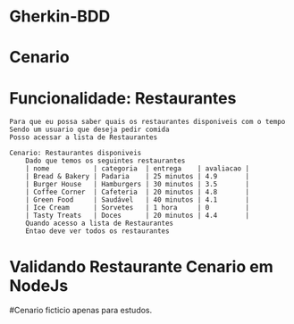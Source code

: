# Gherkin-BDD

# Cenario
# Funcionalidade: Restaurantes
    Para que eu possa saber quais os restaurantes disponiveis com o tempo
    Sendo um usuario que deseja pedir comida
    Posso acessar a lista de Restaurantes
    
    Cenario: Restaurantes disponiveis
        Dado que temos os seguintes restaurantes
        | nome           | categoria  | entrega    | avaliacao |
        | Bread & Bakery | Padaria    | 25 minutos | 4.9       |
        | Burger House   | Hamburgers | 30 minutos | 3.5       |
        | Coffee Corner  | Cafeteria  | 20 minutos | 4.8       |
        | Green Food     | Saudável   | 40 minutos | 4.1       |
        | Ice Cream      | Sorvetes   | 1 hora     | 0         |
        | Tasty Treats   | Doces      | 20 minutos | 4.4       |
        Quando acesso a lista de Restaurantes
        Entao deve ver todos os restaurantes
        
# Validando Restaurante Cenario em NodeJs
#Cenario ficticio apenas para estudos.
